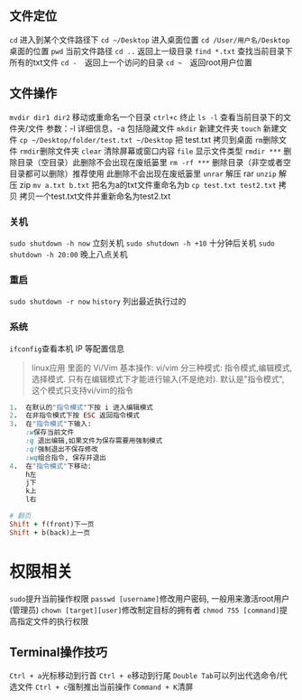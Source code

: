 ## 文件定位

`cd`  进入到某个文件路径下
 `cd ~/Desktop`  进入桌面位置
 `cd /User/用户名/Desktop`   桌面的位置
 `pwd`   当前文件路径
 `cd ..` 返回上一级目录
 `find *.txt` 查找当前目录下所有的txt文件
 `cd -`　返回上一个访问的目录
 `cd ~`　返回root用户位置

## 文件操作

`mvdir dir1 dir2`     移动或重命名一个目录
 `ctrl+c` 终止
 `ls -l` 查看当前目录下的文件夹/文件  参数：-l 详细信息，-a 包括隐藏文件
 `mkdir` 新建文件夹
 `touch`  新建文件
 `cp ~/Desktop/folder/test.txt ~/Desktop`     把 test.txt 拷贝到桌面
 `rm`删除文件   `rmdir`删除文件夹
 `clear` 清除屏幕或窗口内容
 `file` 显示文件类型
 `rmdir ***`  删除目录（空目录）此删除不会出现在废纸篓里
 `rm -rf ***` 删除目录（非空或者空目录都可以删除）推荐使用 此删除不会出现在废纸篓里
 `unrar` 解压 rar         `unzip`  解压 zip
 `mv a.txt b.txt` 把名为a的txt文件重命名为b
 `cp test.txt test2.txt` 拷贝 拷贝一个test.txt文件并重新命名为test2.txt

### 关机

`sudo shutdown -h now`  立刻关机
 `sudo shutdown -h +10`  十分钟后关机
 `sudo shutdown -h 20:00`  晚上八点关机

### 重启

`sudo shutdown -r now`
 `history` 列出最近执行过的

### 系统

`ifconfig`查看本机 IP 等配置信息

> linux应用 里面的 Vi/Vim 基本操作:
>  vi/vim 分三种模式: 指令模式,编辑模式,选择模式. 只有在编辑模式下才能进行输入(不是绝对).
>  默认是"指令模式", 这个模式只支持vi/vim的指令



```ruby
1.  在默认的"指令模式"下按 i 进入编辑模式
2.  在非指令模式下按 ESC 返回指令模式
3.  在"指令模式"下输入:
    :w保存当前文件
    :q 退出编辑,如果文件为保存需要用强制模式
    :q!强制退出不保存修改
    :wq组合指令, 保存并退出
4.  在"指令模式"下移动:
    h左
    j下
    k上
    l右

# 翻页
Shift + f(front)下一页
Shift + b(back)上一页
```

# 权限相关

`sudo`提升当前操作权限
 `passwd [username]`修改用户密码, 一般用来激活root用户(管理员)
 `chown [target][user]`修改制定目标的拥有者
 `chmod 755 [command]`提高指定文件的执行权限

## Terminal操作技巧

`Ctrl + a`光标移动到行首
 `Ctrl + e`移动到行尾
 `Double Tab`可以列出代选命令/代选文件
 `Ctrl + c`强制推出当前操作
 `Command + K`清屏

